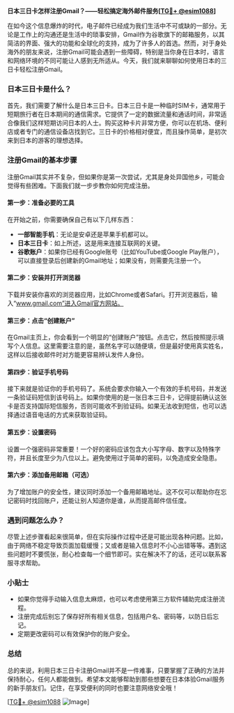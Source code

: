 **日本三日卡怎样注册Gmail？——轻松搞定海外邮件服务[[TG💪+ @esim1088](https://t.me/s/esim1088)]**

在如今这个信息爆炸的时代，电子邮件已经成为我们生活中不可或缺的一部分。无论是工作上的沟通还是生活中的琐事安排，Gmail作为谷歌旗下的邮箱服务，以其简洁的界面、强大的功能和全球化的支持，成为了许多人的首选。然而，对于身处海外的朋友来说，注册Gmail可能会遇到一些障碍，特别是当你身在日本时，语言和网络环境的不同可能让人感到无所适从。今天，我们就来聊聊如何使用日本的三日卡轻松注册Gmail。

### 日本三日卡是什么？

首先，我们需要了解什么是日本三日卡。日本三日卡是一种临时SIM卡，通常用于短期旅行者在日本期间的通信需求。它提供了一定的数据流量和通话时间，非常适合像我们这样短期访问日本的人士。购买这种卡片非常方便，你可以在机场、便利店或者专门的通信设备店找到它。三日卡的价格相对便宜，而且操作简单，是初次来到日本的游客的理想选择。

### 注册Gmail的基本步骤

注册Gmail其实并不复杂，但如果你是第一次尝试，尤其是身处异国他乡，可能会觉得有些困难。下面我们就一步步教你如何完成注册。

#### 第一步：准备必要的工具

在开始之前，你需要确保自己有以下几样东西：
- **一部智能手机**：无论是安卓还是苹果手机都可以。
- **日本三日卡**：如上所述，这是用来连接互联网的关键。
- **谷歌账户**：如果你已经有Google账号（比如YouTube或Google Play账户），可以直接登录后创建新的Gmail地址；如果没有，则需要先注册一个。

#### 第二步：安装并打开浏览器

下载并安装你喜欢的浏览器应用，比如Chrome或者Safari。打开浏览器后，输入“www.gmail.com”进入Gmail官方网站。

#### 第三步：点击“创建账户”

在Gmail主页上，你会看到一个明显的“创建账户”按钮。点击它，然后按照提示填写个人信息。这里需要注意的是，虽然名字可以随便填，但是最好使用真实姓名，这样以后接收邮件时对方能更容易辨认发件人身份。

#### 第四步：验证手机号码

接下来就是验证你的手机号码了。系统会要求你输入一个有效的手机号码，并发送一条验证码短信到该号码上。如果你使用的是一张日本三日卡，记得提前确认这张卡是否支持国际短信服务，否则可能收不到验证码。如果无法收到短信，也可以选择通过语音电话的方式来获取验证码。

#### 第五步：设置密码

设置一个强密码非常重要！一个好的密码应该包含大小写字母、数字以及特殊字符，并且长度至少为八位以上。避免使用过于简单的密码，以免造成安全隐患。

#### 第六步：添加备用邮箱（可选）

为了增加账户的安全性，建议同时添加一个备用邮箱地址。这不仅可以帮助你在忘记密码时找回账户，还能让别人知道你是谁，从而提高邮件信任度。

### 遇到问题怎么办？

尽管上述步骤看起来很简单，但在实际操作过程中还是可能出现各种问题。比如，由于网络不稳定导致页面加载缓慢；又或者是输入信息时不小心出错等等。遇到这些问题时不要慌张，耐心检查每一个细节即可。实在解决不了的话，还可以联系客服寻求帮助。

### 小贴士

- 如果你觉得手动输入信息太麻烦，也可以考虑使用第三方软件辅助完成注册流程。
- 注册完成后别忘了保存好所有相关信息，包括用户名、密码等，以防日后忘记。
- 定期更改密码可以有效保护你的账户安全。

### 总结

总的来说，利用日本三日卡注册Gmail并不是一件难事，只要掌握了正确的方法并保持耐心，任何人都能做到。希望本文能够帮助到那些想要在日本体验Gmail服务的新手朋友们。记住，在享受便利的同时也要注意网络安全哦！

[[TG💪+ @esim1088](https://t.me/s/esim1088) ![Image](https://i.postimg.cc/4NQfJmqS/Snipaste-2025-05-13-00-14-12.png)]